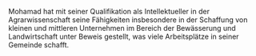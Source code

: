 Mohamad hat mit seiner Qualifikation als Intellektueller in der Agrarwissenschaft seine Fähigkeiten insbesondere in der Schaffung von kleinen und 
mittleren Unternehmen im Bereich der Bewässerung und Landwirtschaft unter Beweis gestellt, was viele Arbeitsplätze in seiner Gemeinde schafft.
